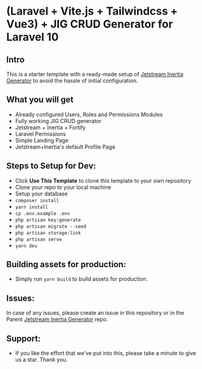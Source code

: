 # (Laravel + Vite.js + Tailwindcss + Vue3) + JIG CRUD Generator for Laravel 10
## Intro
This is a starter template with a ready-made setup of [Jetstream Inertia Generator](https://github.com/coolsam726/jetstream-inertia-generator) to avoid the hassle of initial configuration.

## What you will get
* Already configured Users, Roles and Permissions Modules
* Fully working JIG CRUD generator
* Jetstream + Inertia + Fortify
* Laravel Permissions
* Simple Landing Page
* Jetstream+Inertia's default Profile Page

## Steps to Setup for Dev:
* Click **Use This Template** to clone this template to your own repository
* Clone your repo to your local machine
* Setup your database
* `composer install`
* `yarn install`
* `cp .env.example .env`
* `php artisan key:generate`
* `php artisan migrate --seed`
* `php artisan storage:link`
* `php artisan serve`
* `yarn dev`

## Building assets for production:
* Simply run `yarn build` to build assets for production.

## Issues:
In case of any issues, please create an issue in this repository or in the Parent [Jetstream Inertia Generator](https://github.com/coolsam726/jetstream-inertia-generator) repo.

## Support:
* If you like the effort that we've put into this, please take a minute to give us a star. Thank you.
